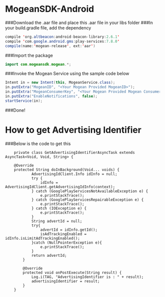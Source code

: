 # MogeanSDK-Android

###Download the .aar file and place this .aar file in your libs folder
###In your build.gradle file, add the dependency
```java
compile 'org.altbeacon:android-beacon-library:2.6.1'
compile 'com.google.android.gms:play-services:7.8.0'
compile(name:'mogean-release', ext:'aar')
```
###Import the package
```java
import com.mogeansdk.mogean.*;
```
###Invoke the Mogean Service using the sample code below
```java
Intent in = new Intent(this, MogeanService.class);
in.putExtra("MogeanID", "<Your Mogean Provided MogeanID>");    
in.putExtra("MogeanConsumerKey", "<Your Mogean Provided Mogean Consumer Key>");    
in.putExtra("EnableNotifications", false);
startService(in);
```
###Done!

# How to get Advertising Identifier

###Below is the code to get this
```
    private class GetAdvertisingIdentifierAsyncTask extends AsyncTask<Void, Void, String> {

    @Override
    protected String doInBackground(Void... voids) {
            AdvertisingIdClient.Info idInfo = null;
            try {
                idInfo = AdvertisingIdClient.getAdvertisingIdInfo(context);
            } catch (GooglePlayServicesNotAvailableException e) {
                e.printStackTrace();
            } catch (GooglePlayServicesRepairableException e) {
                e.printStackTrace();
            } catch (IOException e) {
                e.printStackTrace();
            }
            String advertId = null;
            try{
                advertId = idInfo.getId();
                isAdTrackingEnabled = idInfo.isLimitAdTrackingEnabled();
            }catch (NullPointerException e){
                e.printStackTrace();
            }
            return advertId;
        }

        @Override
        protected void onPostExecute(String result) {
            Log.i(TAG, "AdvertisingIdentifier is : " + result);
            advertisingIdentifier = result;
        }
    }
```
